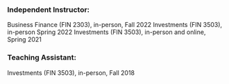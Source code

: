 ---
---

### Independent Instructor:
Business Finance (FIN 2303), in-person, Fall 2022
Investments (FIN 3503), in-person Spring 2022
Investments (FIN 3503), in-person and online, Spring 2021

### Teaching Assistant:
Investments (FIN 3503), in-person, Fall 2018 

